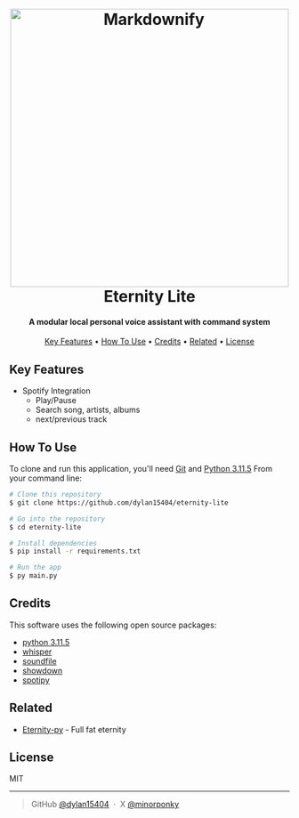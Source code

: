 
<h1 align="center">
  <br>
  <a href="http://www.amitmerchant.com/electron-markdownify"><img src="https://github.com/Dylan15404/eternity-lite/assets/17201719/202c53ce-4a02-4e2e-9dc9-e36549b44f47" alt="Markdownify" width="500"></a>
  <br>
  Eternity Lite
  <br>
</h1>

<h4 align="center">A modular local personal voice assistant with command system</h4>

<p align="center">
  <a href="#key-features">Key Features</a> •
  <a href="#how-to-use">How To Use</a> •
  <a href="#credits">Credits</a> •
  <a href="#related">Related</a> •
  <a href="#license">License</a>
</p>


## Key Features

* Spotify Integration
  - Play/Pause
  - Search song, artists, albums
  - next/previous track

## How To Use

To clone and run this application, you'll need [Git](https://git-scm.com) and [Python 3.11.5](https://www.python.org/downloads/release/python-3115/) From your command line:

```bash
# Clone this repository
$ git clone https://github.com/dylan15404/eternity-lite

# Go into the repository
$ cd eternity-lite

# Install dependencies
$ pip install -r requirements.txt

# Run the app
$ py main.py
```

## Credits

This software uses the following open source packages:

- [python 3.11.5](https://www.python.org)
- [whisper](https://pypi.org/project/openai-whisper/)
- [soundfile](https://pypi.org/project/soundfile/)
- [showdown](https://pypi.org/project/SpeechRecognition/)
- [spotipy](https://pypi.org/project/spotipy/)

## Related

- [Eternity-py](https://github.com/dylan15404/eternity-py) - Full fat eternity

## License

MIT

---

> GitHub [@dylan15404](https://github.com/dylan15404) &nbsp;&middot;&nbsp;
> X [@minorponky](https://x.com/minorponky)


